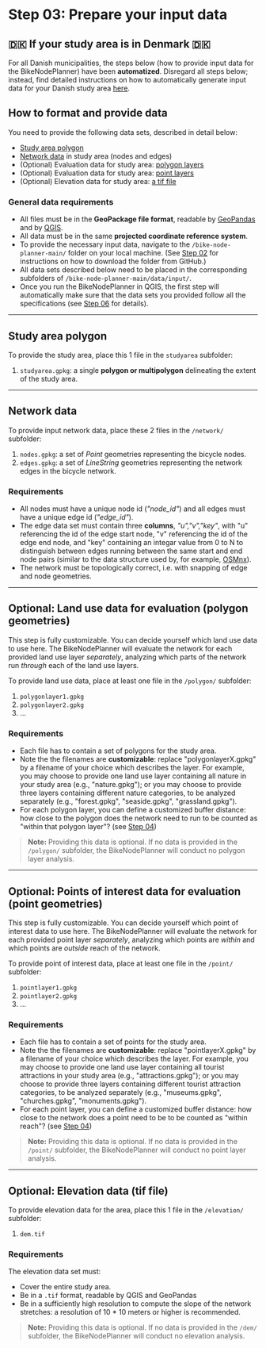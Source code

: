 # Step 03: Prepare your input data 

## 🇩🇰 If your study area is in Denmark 🇩🇰

For all Danish municipalities, the steps below (how to provide input data for the BikeNodePlanner) have been **automatized**. Disregard all steps below; instead, find detailed instructions on how to automatically generate input data for your Danish study area [here](https://github.com/anastassiavybornova/bike-node-planner-data-denmark).

## How to format and provide data

You need to provide the following data sets, described in detail below:

* [Study area polygon](/docs/step03_prepare_data.md#study-area-polygon)
* [Network data](/docs/step03_prepare_data.md#network-data) in study area (nodes and edges)
* (Optional) Evaluation data for study area: [polygon layers](/docs/step03_prepare_data.md#optional-land-use-data-for-evaluation-polygon-geometries)
* (Optional) Evaluation data for study area: [point layers](/docs/step03_prepare_data.md#optional-points-of-interest-data-for-evaluation-point-geometries)
* (Optional) Elevation data for study area: [a tif file](/docs/step03_prepare_data.md#optional-elevation-data-tif-file)

### General data requirements

* All files must be in the **GeoPackage file format**, readable by [GeoPandas](https://geopandas.org/en/stable/docs/user_guide/io.html) and by [QGIS](https://docs.qgis.org/3.34/en/docs/user_manual/managing_data_source/opening_data.html).
* All data must be in the same **projected coordinate reference system**.
* To provide the necessary input data, navigate to the `/bike-node-planner-main/` folder on your local machine. (See [Step 02](/README.md#step-2-software-installations) for instructions on how to download the folder from GitHub.)
* All data sets described below need to be placed in the corresponding subfolders of `/bike-node-planner-main/data/input/`.
* Once you run the BikeNodePlanner in QGIS, the first step will automatically make sure that the data sets you provided follow all the specifications (see [Step 06](/docs/step06_run_evaluation.md) for details).

***

## Study area polygon

To provide the study area, place this 1 file in the `studyarea` subfolder:

1. `studyarea.gpkg`: a single **polygon or multipolygon** delineating the extent of the study area.  

***

## Network data

To provide input network data, place these 2 files in the `/network/` subfolder:

1. `nodes.gpkg`: a set of *Point* geometries representing the bicycle nodes.
2. `edges.gpkg`: a set of *LineString* geometries representing the network edges in the bicycle network.

### Requirements

* All nodes must have a unique node id (*"node_id"*) and all edges must have a unique edge id (*"edge_id"*).
* The edge data set must contain three **columns**, *"u","v","key"*, with "u" referencing the id of the edge start node, "v" referencing the id of the edge end node, and "key" containing an integar value from 0 to N to distinguish between edges running between the same start and end node pairs (similar to the data structure used by, for example, [OSMnx](https://osmnx.readthedocs.io/en/stable/user-reference.html#osmnx.utils_graph.graph_from_gdfs)).
* The network must be topologically correct, i.e. with snapping of edge and node geometries.

***

## Optional: Land use data for evaluation (polygon geometries)

This step is fully customizable. You can decide yourself which land use data to use here. The BikeNodePlanner will evaluate the network for each provided land use layer _separately_, analyzing which parts of the network run _through_ each of the land use layers.

To provide land use data, place at least one file in the `/polygon/` subfolder:

1. `polygonlayer1.gpkg`
2. `polygonlayer2.gpkg`
3. ...

### Requirements

* Each file has to contain a set of polygons for the study area.
* Note the the filenames are **customizable**: replace "polygonlayerX.gpkg" by a filename of your choice which describes the layer. For example, you may choose to provide one land use layer containing all nature in your study area (e.g., "nature.gpkg"); or you may choose to provide three layers containing different nature categories, to be analyzed separately (e.g., "forest.gpkg", "seaside.gpkg", "grassland.gpkg"). 
* For each polygon layer, you can define a customized buffer distance: how close to the polygon does the network need to run to be counted as "within that polygon layer"? (see [Step 04](/docs/step04_customize_settings.md))

> **Note:** Providing this data is optional. If no data is provided in the `/polygon/` subfolder, the BikeNodePlanner will conduct no polygon layer analysis.

***

## Optional: Points of interest data for evaluation (point geometries)

This step is fully customizable. You can decide yourself which point of interest data to use here. The BikeNodePlanner will evaluate the network for each provided point layer _separately_, analyzing which points are _within_ and which points are _outside_ reach of the network.

To provide point of interest data, place at least one file in the `/point/` subfolder:

1. `pointlayer1.gpkg`
2. `pointlayer2.gpkg`
3. ...

### Requirements

* Each file has to contain a set of points for the study area.
* Note the the filenames are **customizable**: replace "pointlayerX.gpkg" by a filename of your choice which describes the layer. For example, you may choose to provide one land use layer containing all tourist attractions in your study area (e.g., "attractions.gpkg"); or you may choose to provide three layers containing different tourist attraction categories, to be analyzed separately (e.g., "museums.gpkg", "churches.gpkg", "monuments.gpkg"). 
* For each point layer, you can define a customized buffer distance: how close to the network does a point need to be to be counted as "within reach"? (see [Step 04](/docs/step04_customize_settings.md))

> **Note:** Providing this data is optional. If no data is provided in the `/point/` subfolder, the BikeNodePlanner will conduct no point layer analysis.

***

## Optional: Elevation data (tif file)

To provide elevation data for the area, place this 1 file in the `/elevation/` subfolder:

1. `dem.tif`

### Requirements 

The elevation data set must:

* Cover the entire study area.
* Be in a `.tif` format, readable by QGIS and GeoPandas
* Be in a sufficiently high resolution to compute the slope of the network stretches: a resolution of 10 * 10 meters or higher is recommended.

> **Note:** Providing this data is optional. If no data is provided in the `/dem/` subfolder, the BikeNodePlanner will conduct no elevation analysis.